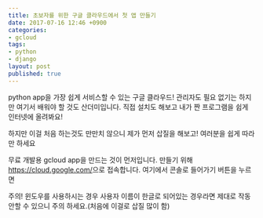 ```yaml
---
title: 초보자를 위한 구글 클라우드에서 첫 앱 만들기
date: 2017-07-16 12:46 +0900
categories:
- gcloud
tags:
- python
- django
layout: post
published: true
---
```


python app을 가장 쉽게 서비스할 수 있는 구글 클라우드! 관리자도 필요 없기는 하지만 여기서 배워야 할 것도 산더미입니다. 직접 설치도 해보고 내가 짠 프로그램을 쉽게 인터넷에 올려봐요!

하지만 이걸 처음 하는것도 만만치 않으니 제가 먼저 삽질을 해보고! 여러분을 쉽게 따라만 하세요

무료 개발용 gcloud app을 만드는 것이 먼저입니다. 만들기 위해 <https://cloud.google.com/>으로 접속합니다. 여기에서 콘솔로 들어가기 버튼을 누르면 

주의! 윈도우를 사용하시는 경우 사용자 이름이 한글로 되어있는 경우라면 제대로 작동 안할 수 있으니 주의 하세요.(처음에 이걸로 삽질 많이 함)



